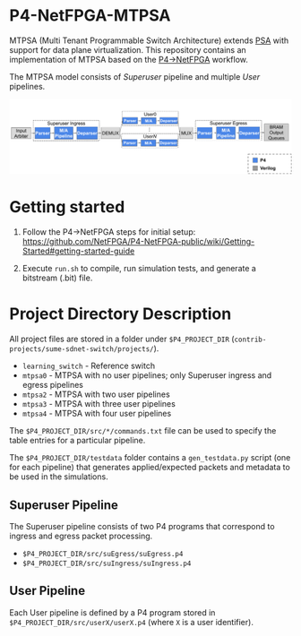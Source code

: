 # P4-NetFPGA-MTPSA

MTPSA (Multi Tenant Programmable Switch Architecture) extends [PSA](https://p4.org/p4-spec/docs/PSA-v1.1.0.html) with support for data plane virtualization. This repository contains an implementation of MTPSA based on the [P4->NetFPGA](https://github.com/NetFPGA/P4-NetFPGA-public/wiki) workflow.

The MTPSA model consists of *Superuser* pipeline and multiple *User* pipelines.

![MTPSA](./docs/arch.png)


# Getting started

1. Follow the P4->NetFPGA steps for initial setup: https://github.com/NetFPGA/P4-NetFPGA-public/wiki/Getting-Started#getting-started-guide

2. Execute `run.sh` to compile, run simulation tests, and generate a bitstream (.bit) file.

# Project Directory Description

All project files are stored in a folder under `$P4_PROJECT_DIR` (`contrib-projects/sume-sdnet-switch/projects/`).

- `learning_switch` - Reference switch
- `mtpsa0` - MTPSA with no user pipelines; only Superuser ingress and egress pipelines
- `mtpsa2` - MTPSA with two user pipelines
- `mtpsa3` - MTPSA with three user pipelines
- `mtpsa4` - MTPSA with four user pipelines

The `$P4_PROJECT_DIR/src/*/commands.txt` file can be used to specify the table entries for a particular pipeline.

The `$P4_PROJECT_DIR/testdata` folder contains a `gen_testdata.py` script (one for each pipeline)
that generates applied/expected packets and metadata to be used in the simulations.

## Superuser Pipeline

The Superuser pipeline consists of two P4 programs that correspond to ingress and egress packet processing.

- `$P4_PROJECT_DIR/src/suEgress/suEgress.p4`
- `$P4_PROJECT_DIR/src/suIngress/suIngress.p4`

## User Pipeline

Each User pipeline is defined by a P4 program stored in `$P4_PROJECT_DIR/src/userX/userX.p4` (where `X` is a user identifier).
